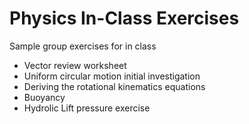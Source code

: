 # Physics In-Class Exercises
Sample group exercises for in class
* Vector review worksheet
* Uniform circular motion initial investigation
* Deriving the rotational kinematics equations
* Buoyancy
* Hydrolic Lift pressure exercise
